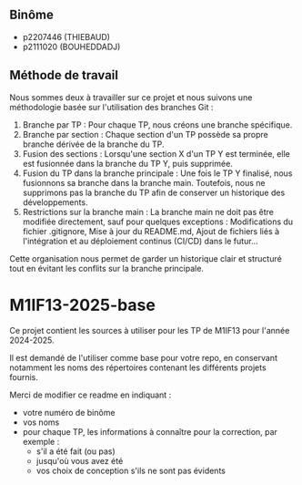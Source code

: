 ## Binôme
- p2207446 (THIEBAUD)
- p2111020 (BOUHEDDADJ)

##  Méthode de travail
Nous sommes deux à travailler sur ce projet et nous suivons une méthodologie basée sur l'utilisation des branches Git :
1. Branche par TP : Pour chaque TP, nous créons une branche spécifique.
2. Branche par section : Chaque section d'un TP possède sa propre branche dérivée de la branche du TP.
3. Fusion des sections : Lorsqu'une section X d'un TP Y est terminée, elle est fusionnée dans la branche du TP Y, puis supprimée.
4. Fusion du TP dans la branche principale : Une fois le TP Y finalisé, nous fusionnons sa branche dans la branche main. Toutefois, nous ne supprimons pas la branche du TP afin de conserver un historique des développements.
5. Restrictions sur la branche main : La branche main ne doit pas être modifiée directement, sauf pour quelques exceptions : Modifications du fichier .gitignore, Mise à jour du README.md, Ajout de fichiers liés à l'intégration et au déploiement continus (CI/CD) dans le futur...

Cette organisation nous permet de garder un historique clair et structuré tout en évitant les conflits sur la branche principale.

# M1IF13-2025-base
Ce projet contient les sources à utiliser pour les TP de M1IF13 pour l'année 2024-2025.

Il est demandé de l'utiliser comme base pour votre repo, en conservant notamment les noms des répertoires contenant les différents projets fournis.

Merci de modifier ce readme en indiquant :

- votre numéro de binôme
- vos noms
- pour chaque TP, les informations à connaître pour la correction, par exemple :
  - s'il a été fait (ou pas)
  - jusqu'où vous avez été
  - vos choix de conception s'ils ne sont pas évidents
